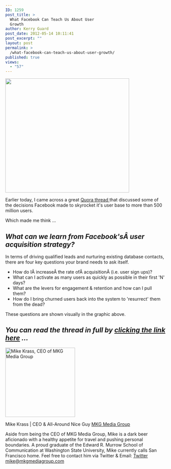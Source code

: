 ```yaml
---
ID: 1259
post_title: >
  What Facebook Can Teach Us About User
  Growth
author: Kerry Guard
post_date: 2012-05-14 10:11:41
post_excerpt: ""
layout: post
permalink: >
  /what-facebook-can-teach-us-about-user-growth/
published: true
views:
  - "57"
---
```

<img class="aligncenter size-full wp-image-1260" title="facebook user acqusition" src="http://mkgmediagroup.com/wp-content/uploads/2012/05/main-qimg-4e449fa7c697014ff7aa3f3fc6eebf91.png" alt="" width="389" height="359" />

Earlier today, I came across a great <a href="http://www.quora.com/What-are-some-decisions-taken-by-the-Growth-team-at-Facebook-that-helped-Facebook-reach-500-million-users" target="_blank">Quora thread </a>that discussed some of the decisions Facebook made to skyrocket it's user base to more than 500 million users.

Which made me think ...
<h2><em>What can we learn from Facebook'sÂ user acquisition strategy?</em></h2>
In terms of driving qualified leads and nurturing existing database contacts, there are four key questions your brand needs to ask itself.
<ul>
	<li>How do IÂ increaseÂ the rate ofÂ acquisitionÂ (i.e. user sign ups)?</li>
	<li>What can I activate as many users as quickly as possible in their first 'N' days?</li>
	<li>What are the levers for engagement &amp; retention and how can I pull them?</li>
	<li>How do I bring churned users back into the system to 'resurrect' them from the dead?</li>
</ul>
These questions are shown visually in the graphic above.
<h2><em>You can read the thread in full by <a href="http://www.quora.com/What-are-some-decisions-taken-by-the-Growth-team-at-Facebook-that-helped-Facebook-reach-500-million-users" target="_blank">clicking the link here</a> ...</em></h2>

<img src="http://mkgmediagroup.com/wp-content/uploads/2011/08/mk_median_bw_head.jpeg" alt="Mike Krass, CEO of MKG Media Group" width="219" height="218" class="alignleft size-full wp-image-1794" />

<span itemprop="jobTitle">Mike Krass | CEO & All-Around Nice Guy</span>
<a href="http://www.mkgmediagroup.com" itemprop="url">MKG Media Group</a>
</span>

Aside from being the CEO of MKG Media Group, Mike is a dark beer aficionado with a healthy appetite for travel and pushing personal boundaries. A proud graduate of the Edward R. Murrow School of Communication at Washington State University, Mike currently calls San Francisco home. Feel free to contact him via Twitter & Email:
<a href="http://www.twitter.com/mikekrass" itemprop="url">Twitter</a>
<a href="mailto:mike@mkgmediagroup.com" itemprop="email">mike@mkgmediagroup.com</a>
</div>